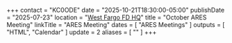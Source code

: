 +++
contact = "KC0ODE"
date = "2025-10-21T18:30:00-05:00"
publishDate = "2025-07-23"
location = "[West Fargo FD HQ](/places/west-fargo-fire-department-headquarters/)"
title = "October ARES Meeting"
linkTitle = "ARES Meeting"
dates = [ "ARES Meetings" ]
outputs = [ "HTML", "Calendar" ]
update = 2
aliases = [ "" ]
+++
